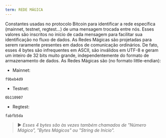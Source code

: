 ```yaml
---
term: REDE MÁGICA
---
```


Constantes usadas no protocolo Bitcoin para identificar a rede específica (mainnet, testnet, regtest...) de uma mensagem trocada entre nós. Esses valores são inscritos no início de cada mensagem para facilitar sua identificação no fluxo de dados. As Redes Mágicas são projetadas para serem raramente presentes em dados de comunicação ordinários. De fato, esses 4 bytes são infrequentes em ASCII, são inválidos em UTF-8 e geram um inteiro de 32 bits muito grande, independentemente do formato de armazenamento de dados. As Redes Mágicas são (no formato little-endian):
* Mainnet:

```text
f9beb4d9
```

* Testnet:

```text
0b110907
```

* Regtest:

```text
fabfb5da
```

> ► *Esses 4 bytes são às vezes também chamados de "Número Mágico", "Bytes Mágicos" ou "String de Início".*